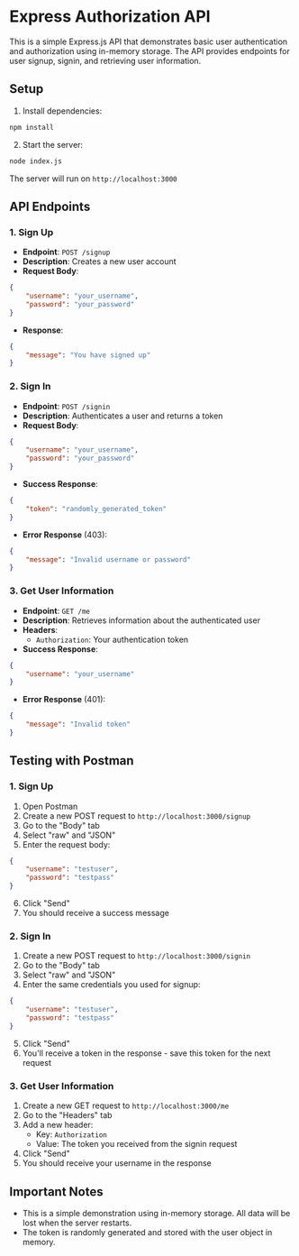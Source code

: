 # Express Authorization API

This is a simple Express.js API that demonstrates basic user authentication and authorization using in-memory storage. The API provides endpoints for user signup, signin, and retrieving user information.

## Setup

1. Install dependencies:
```bash
npm install
```

2. Start the server:
```bash
node index.js
```

The server will run on `http://localhost:3000`

## API Endpoints

### 1. Sign Up
- **Endpoint**: `POST /signup`
- **Description**: Creates a new user account
- **Request Body**:
```json
{
    "username": "your_username",
    "password": "your_password"
}
```
- **Response**:
```json
{
    "message": "You have signed up"
}
```

### 2. Sign In
- **Endpoint**: `POST /signin`
- **Description**: Authenticates a user and returns a token
- **Request Body**:
```json
{
    "username": "your_username",
    "password": "your_password"
}
```
- **Success Response**:
```json
{
    "token": "randomly_generated_token"
}
```
- **Error Response** (403):
```json
{
    "message": "Invalid username or password"
}
```

### 3. Get User Information
- **Endpoint**: `GET /me`
- **Description**: Retrieves information about the authenticated user
- **Headers**:
  - `Authorization`: Your authentication token
- **Success Response**:
```json
{
    "username": "your_username"
}
```
- **Error Response** (401):
```json
{
    "message": "Invalid token"
}
```

## Testing with Postman

### 1. Sign Up
1. Open Postman
2. Create a new POST request to `http://localhost:3000/signup`
3. Go to the "Body" tab
4. Select "raw" and "JSON"
5. Enter the request body:
```json
{
    "username": "testuser",
    "password": "testpass"
}
```
6. Click "Send"
7. You should receive a success message

### 2. Sign In
1. Create a new POST request to `http://localhost:3000/signin`
2. Go to the "Body" tab
3. Select "raw" and "JSON"
4. Enter the same credentials you used for signup:
```json
{
    "username": "testuser",
    "password": "testpass"
}
```
5. Click "Send"
6. You'll receive a token in the response - save this token for the next request

### 3. Get User Information
1. Create a new GET request to `http://localhost:3000/me`
2. Go to the "Headers" tab
3. Add a new header:
   - Key: `Authorization`
   - Value: The token you received from the signin request
4. Click "Send"
5. You should receive your username in the response

## Important Notes

- This is a simple demonstration using in-memory storage. All data will be lost when the server restarts.
- The token is randomly generated and stored with the user object in memory.
